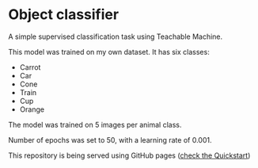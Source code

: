 # Object classifier

A simple supervised classification task using Teachable Machine.

This model was trained on my own dataset. It has six classes:

- Carrot
- Car
- Cone
- Train
- Cup
- Orange

The model was trained on 5 images per animal class.

Number of epochs was set to 50, with a learning rate of 0.001.

This repository is being served using GitHub pages ([check the Quickstart](https://docs.github.com/en/pages/quickstart))